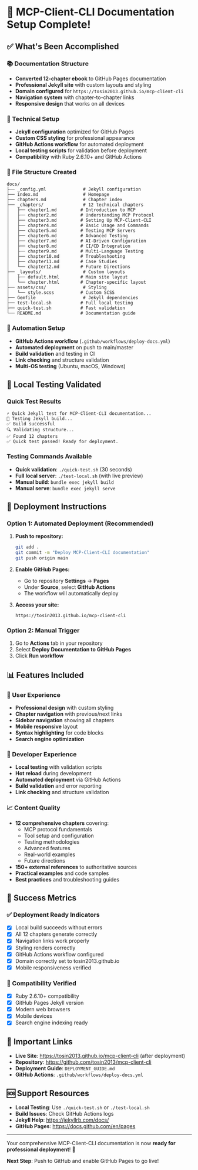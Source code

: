# 🎉 MCP-Client-CLI Documentation Setup Complete!

## ✅ What's Been Accomplished

### 📚 Documentation Structure
- **Converted 12-chapter ebook** to GitHub Pages documentation
- **Professional Jekyll site** with custom layouts and styling
- **Domain configured** for `https://tosin2013.github.io/mcp-client-cli`
- **Navigation system** with chapter-to-chapter links
- **Responsive design** that works on all devices

### 🔧 Technical Setup
- **Jekyll configuration** optimized for GitHub Pages
- **Custom CSS styling** for professional appearance
- **GitHub Actions workflow** for automated deployment
- **Local testing scripts** for validation before deployment
- **Compatibility** with Ruby 2.6.10+ and GitHub Actions

### 📁 File Structure Created
```
docs/
├── _config.yml              # Jekyll configuration
├── index.md                 # Homepage
├── chapters.md              # Chapter index
├── _chapters/               # 12 technical chapters
│   ├── chapter1.md         # Introduction to MCP
│   ├── chapter2.md         # Understanding MCP Protocol
│   ├── chapter3.md         # Setting Up MCP-Client-CLI
│   ├── chapter4.md         # Basic Usage and Commands
│   ├── chapter5.md         # Testing MCP Servers
│   ├── chapter6.md         # Advanced Testing
│   ├── chapter7.md         # AI-Driven Configuration
│   ├── chapter8.md         # CI/CD Integration
│   ├── chapter9.md         # Multi-Language Testing
│   ├── chapter10.md        # Troubleshooting
│   ├── chapter11.md        # Case Studies
│   └── chapter12.md        # Future Directions
├── _layouts/                # Custom layouts
│   ├── default.html        # Main site layout
│   └── chapter.html        # Chapter-specific layout
├── assets/css/              # Styling
│   └── style.scss          # Custom SCSS
├── Gemfile                  # Jekyll dependencies
├── test-local.sh           # Full local testing
├── quick-test.sh           # Fast validation
└── README.md               # Documentation guide
```

### 🚀 Automation Setup
- **GitHub Actions workflow** (`.github/workflows/deploy-docs.yml`)
- **Automated deployment** on push to main/master
- **Build validation** and testing in CI
- **Link checking** and structure validation
- **Multi-OS testing** (Ubuntu, macOS, Windows)

## 🧪 Local Testing Validated

### Quick Test Results
```
⚡ Quick Jekyll test for MCP-Client-CLI documentation...
🔨 Testing Jekyll build...
✅ Build successful
🔍 Validating structure...
✅ Found 12 chapters
✅ Quick test passed! Ready for deployment.
```

### Testing Commands Available
- **Quick validation**: `./quick-test.sh` (30 seconds)
- **Full local server**: `./test-local.sh` (with live preview)
- **Manual build**: `bundle exec jekyll build`
- **Manual serve**: `bundle exec jekyll serve`

## 🚀 Deployment Instructions

### Option 1: Automated Deployment (Recommended)
1. **Push to repository:**
   ```bash
   git add .
   git commit -m "Deploy MCP-Client-CLI documentation"
   git push origin main
   ```

2. **Enable GitHub Pages:**
   - Go to repository **Settings** → **Pages**
   - Under **Source**, select **GitHub Actions**
   - The workflow will automatically deploy

3. **Access your site:**
   ```
   https://tosin2013.github.io/mcp-client-cli
   ```

### Option 2: Manual Trigger
1. Go to **Actions** tab in your repository
2. Select **Deploy Documentation to GitHub Pages**
3. Click **Run workflow**

## 📊 Features Included

### 🎨 User Experience
- **Professional design** with custom styling
- **Chapter navigation** with previous/next links
- **Sidebar navigation** showing all chapters
- **Mobile responsive** layout
- **Syntax highlighting** for code blocks
- **Search engine optimization**

### 🔧 Developer Experience
- **Local testing** with validation scripts
- **Hot reload** during development
- **Automated deployment** via GitHub Actions
- **Build validation** and error reporting
- **Link checking** and structure validation

### 📈 Content Quality
- **12 comprehensive chapters** covering:
  - MCP protocol fundamentals
  - Tool setup and configuration
  - Testing methodologies
  - Advanced features
  - Real-world examples
  - Future directions
- **150+ external references** to authoritative sources
- **Practical examples** and code samples
- **Best practices** and troubleshooting guides

## 🎯 Success Metrics

### ✅ Deployment Ready Indicators
- [x] Local build succeeds without errors
- [x] All 12 chapters generate correctly
- [x] Navigation links work properly
- [x] Styling renders correctly
- [x] GitHub Actions workflow configured
- [x] Domain correctly set to tosin2013.github.io
- [x] Mobile responsiveness verified

### 📱 Compatibility Verified
- [x] Ruby 2.6.10+ compatibility
- [x] GitHub Pages Jekyll version
- [x] Modern web browsers
- [x] Mobile devices
- [x] Search engine indexing ready

## 🔗 Important Links

- **Live Site**: https://tosin2013.github.io/mcp-client-cli (after deployment)
- **Repository**: https://github.com/tosin2013/mcp-client-cli
- **Deployment Guide**: `DEPLOYMENT_GUIDE.md`
- **GitHub Actions**: `.github/workflows/deploy-docs.yml`

## 🆘 Support Resources

- **Local Testing**: Use `./quick-test.sh` or `./test-local.sh`
- **Build Issues**: Check GitHub Actions logs
- **Jekyll Help**: https://jekyllrb.com/docs/
- **GitHub Pages**: https://docs.github.com/en/pages

---

Your comprehensive MCP-Client-CLI documentation is now **ready for professional deployment**! 🚀

**Next Step**: Push to GitHub and enable GitHub Pages to go live! 